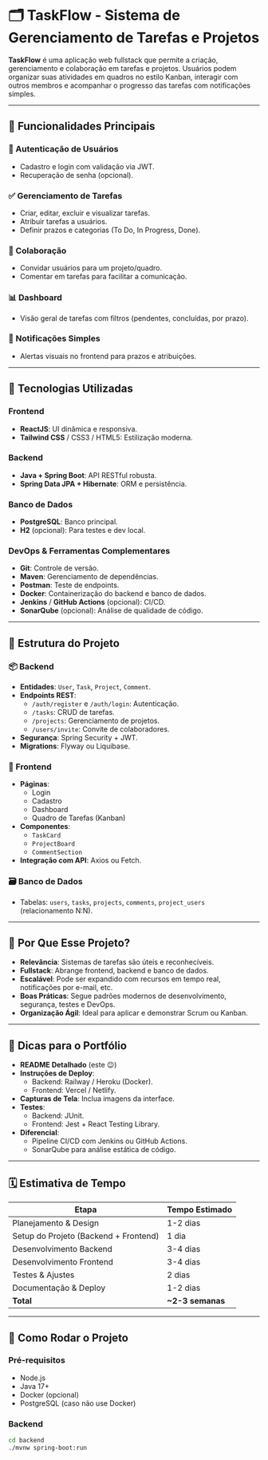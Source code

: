 # 🗂️ TaskFlow - Sistema de Gerenciamento de Tarefas e Projetos

**TaskFlow** é uma aplicação web fullstack que permite a criação, gerenciamento e colaboração em tarefas e projetos. Usuários podem organizar suas atividades em quadros no estilo Kanban, interagir com outros membros e acompanhar o progresso das tarefas com notificações simples.

---

## 🚀 Funcionalidades Principais

### 🔐 Autenticação de Usuários
- Cadastro e login com validação via JWT.
- Recuperação de senha (opcional).

### ✅ Gerenciamento de Tarefas
- Criar, editar, excluir e visualizar tarefas.
- Atribuir tarefas a usuários.
- Definir prazos e categorias (To Do, In Progress, Done).

### 👥 Colaboração
- Convidar usuários para um projeto/quadro.
- Comentar em tarefas para facilitar a comunicação.

### 📊 Dashboard
- Visão geral de tarefas com filtros (pendentes, concluídas, por prazo).

### 🔔 Notificações Simples
- Alertas visuais no frontend para prazos e atribuições.

---

## 🧰 Tecnologias Utilizadas

### Frontend
- **ReactJS**: UI dinâmica e responsiva.
- **Tailwind CSS** / CSS3 / HTML5: Estilização moderna.

### Backend
- **Java + Spring Boot**: API RESTful robusta.
- **Spring Data JPA + Hibernate**: ORM e persistência.

### Banco de Dados
- **PostgreSQL**: Banco principal.
- **H2** (opcional): Para testes e dev local.

### DevOps & Ferramentas Complementares
- **Git**: Controle de versão.
- **Maven**: Gerenciamento de dependências.
- **Postman**: Teste de endpoints.
- **Docker**: Containerização do backend e banco de dados.
- **Jenkins** / **GitHub Actions** (opcional): CI/CD.
- **SonarQube** (opcional): Análise de qualidade de código.

---

## 🧱 Estrutura do Projeto

### 📦 Backend
- **Entidades**: `User`, `Task`, `Project`, `Comment`.
- **Endpoints REST**:
  - `/auth/register` e `/auth/login`: Autenticação.
  - `/tasks`: CRUD de tarefas.
  - `/projects`: Gerenciamento de projetos.
  - `/users/invite`: Convite de colaboradores.
- **Segurança**: Spring Security + JWT.
- **Migrations**: Flyway ou Liquibase.

### 🎨 Frontend
- **Páginas**:
  - Login
  - Cadastro
  - Dashboard
  - Quadro de Tarefas (Kanban)
- **Componentes**:
  - `TaskCard`
  - `ProjectBoard`
  - `CommentSection`
- **Integração com API**: Axios ou Fetch.

### 🗃️ Banco de Dados
- Tabelas: `users`, `tasks`, `projects`, `comments`, `project_users` (relacionamento N:N).

---

## 🎯 Por Que Esse Projeto?

- **Relevância**: Sistemas de tarefas são úteis e reconhecíveis.
- **Fullstack**: Abrange frontend, backend e banco de dados.
- **Escalável**: Pode ser expandido com recursos em tempo real, notificações por e-mail, etc.
- **Boas Práticas**: Segue padrões modernos de desenvolvimento, segurança, testes e DevOps.
- **Organização Ágil**: Ideal para aplicar e demonstrar Scrum ou Kanban.

---

## 💼 Dicas para o Portfólio

- **README Detalhado** (este 😉)
- **Instruções de Deploy**:
  - Backend: Railway / Heroku (Docker).
  - Frontend: Vercel / Netlify.
- **Capturas de Tela**: Inclua imagens da interface.
- **Testes**:
  - Backend: JUnit.
  - Frontend: Jest + React Testing Library.
- **Diferencial**:
  - Pipeline CI/CD com Jenkins ou GitHub Actions.
  - SonarQube para análise estática de código.

---

## 🗓️ Estimativa de Tempo

| Etapa                            | Tempo Estimado     |
|----------------------------------|---------------------|
| Planejamento & Design            | 1-2 dias            |
| Setup do Projeto (Backend + Frontend) | 1 dia          |
| Desenvolvimento Backend          | 3-4 dias            |
| Desenvolvimento Frontend         | 3-4 dias            |
| Testes & Ajustes                 | 2 dias              |
| Documentação & Deploy            | 1-2 dias            |
| **Total**                        | **~2-3 semanas**    |

---

## 📂 Como Rodar o Projeto

### Pré-requisitos
- Node.js
- Java 17+
- Docker (opcional)
- PostgreSQL (caso não use Docker)

### Backend
```bash
cd backend
./mvnw spring-boot:run
